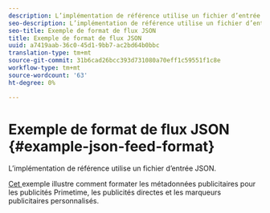 ```yaml
---
description: L’implémentation de référence utilise un fichier d’entrée JSON.
seo-description: L’implémentation de référence utilise un fichier d’entrée JSON.
seo-title: Exemple de format de flux JSON
title: Exemple de format de flux JSON
uuid: a7419aab-36c0-45d1-9bb7-ac2bd64b0bbc
translation-type: tm+mt
source-git-commit: 31b6cad26bcc393d731080a70eff1c59551f1c8e
workflow-type: tm+mt
source-wordcount: '63'
ht-degree: 0%

---
```



# Exemple de format de flux JSON {#example-json-feed-format}

L’implémentation de référence utilise un fichier d’entrée JSON.

[Cet ](https://help.adobe.com/en_US/primetime/api/reference_implementation/json-example.json) exemple illustre comment formater les métadonnées publicitaires pour les publicités Primetime, les publicités directes et les marqueurs publicitaires personnalisés.